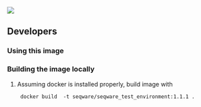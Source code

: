 [![](https://badge.imagelayers.io/seqware/seqware_test_environment:latest.svg)](https://imagelayers.io/?images=seqware/seqware_test_environment:latest 'Get your own badge on imagelayers.io')

## Developers 

### Using this image


### Building the image locally 

1. Assuming docker is installed properly, build image with 

        docker build  -t seqware/seqware_test_environment:1.1.1 .
